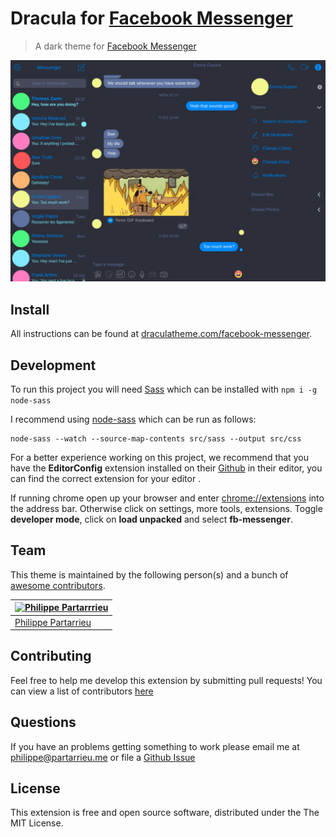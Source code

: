 # Dracula for [Facebook Messenger](https://www.messenger.com/)

> A dark theme for [Facebook Messenger](https://www.messenger.com/)

![Screenshot](./screenshot.png)

## Install

All instructions can be found at [draculatheme.com/facebook-messenger](https://draculatheme.com/facebook-messenger).

## Development

To run this project you will need [Sass](http://sass-lang.com/) which can be installed with `npm i -g node-sass`

I recommend using [node-sass](https://github.com/sass/node-sass) which can be run as follows:

```
node-sass --watch --source-map-contents src/sass --output src/css
```

For a better experience working on this project, we recommend that you have the **EditorConfig** extension installed on their [Github](https://github.com/editorconfig) in their editor, you can find the correct extension for your editor .

If running chrome open up your browser and enter [chrome://extensions](chrome://extensions) into the address bar. Otherwise click on settings, more tools, extensions. Toggle **developer mode**, click on **load unpacked** and select **fb-messenger**.

## Team

This theme is maintained by the following person(s) and a bunch of [awesome contributors](https://github.com/dracula/fb-messenger/graphs/contributors).

| [![Philippe Partarrrieu](https://avatars0.githubusercontent.com/u/16687219?v=3&s=70)](https://github.com/ppartarr) |
| ------------------------------------------------------------------------------------------------------------------ |
| [Philippe Partarrieu](https://github.com/ppartarr)                                                                 |

## Contributing

Feel free to help me develop this extension by submitting pull requests! You can view a list of contributors [here](https://github.com/dracula/fb-messenger/graphs/contributors)

## Questions

If you have an problems getting something to work please email me at <philippe@partarrieu.me> or file a [Github Issue](https://github.com/dracula/fb-messenger/issues)

## License

This extension is free and open source software, distributed under the The MIT License.
